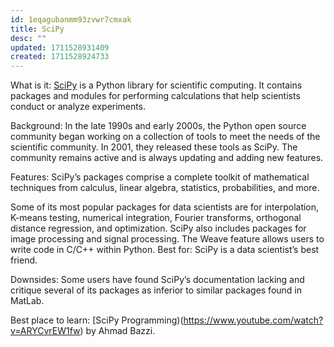 ```yaml
---
id: 1eqagubanmm93zvwr7cmxak
title: SciPy
desc: ""
updated: 1711528931409
created: 1711528924733
---
```


What is it: [SciPy](https://docs.scipy.org/doc/scipy/) is a Python library for scientific computing. It contains packages and modules for performing calculations that help scientists conduct or analyze experiments. 

Background: In the late 1990s and early 2000s, the Python open source community began working on a collection of tools to meet the needs of the scientific community. In 2001, they released these tools as SciPy. The community remains active and is always updating and adding new features. 

Features: SciPy’s packages comprise a complete toolkit of mathematical techniques from calculus, linear algebra, statistics, probabilities, and more. 

Some of its most popular packages for data scientists are for interpolation, K-means testing, numerical integration, Fourier transforms, orthogonal distance regression, and optimization.
SciPy also includes packages for image processing and signal processing. 
The Weave feature allows users to write code in C/C++ within Python. 
Best for: SciPy is a data scientist’s best friend. 

Downsides: Some users have found SciPy’s documentation lacking and critique several of its packages as inferior to similar packages found in MatLab. 

Best place to learn: [SciPy Programming)(https://www.youtube.com/watch?v=ARYCvrEW1fw) by Ahmad Bazzi.
